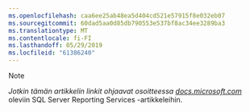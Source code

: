```yaml
---
ms.openlocfilehash: caa6ee25ab48ea5d404cd521e57915f8e032eb07
ms.sourcegitcommit: 60dad5aa0d85db790553e537bf8ac34ee3289ba3
ms.translationtype: MT
ms.contentlocale: fi-FI
ms.lasthandoff: 05/29/2019
ms.locfileid: "61386240"
---
```

>[!NOTE]
>*Jotkin tämän artikkelin linkit ohjaavat osoitteessa [docs.microsoft.com](https://docs.microsoft.com/sql/reporting-services/)* oleviin SQL Server Reporting Services -artikkeleihin.

